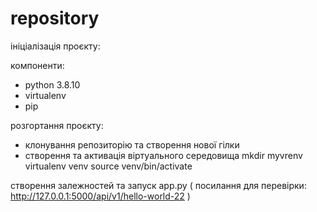 # repository

ініціалізація проєкту:

компоненти:
* python 3.8.10
* virtualenv
* pip

розгортання проєкту:

* клонування репозиторію та створення нової гілки
* створення та активація віртуального середовища
mkdir myvrenv
virtualenv venv
source venv/bin/activate

створення залежностей та запуск app.py
( посилання для перевірки: http://127.0.0.1:5000/api/v1/hello-world-22 )


